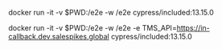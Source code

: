 docker run -it -v $PWD:/e2e -w /e2e cypress/included:13.15.0

docker run -it -v $PWD:/e2e -w /e2e -e TMS_API=https://in-callback.dev.salespikes.global cypress/included:13.15.0